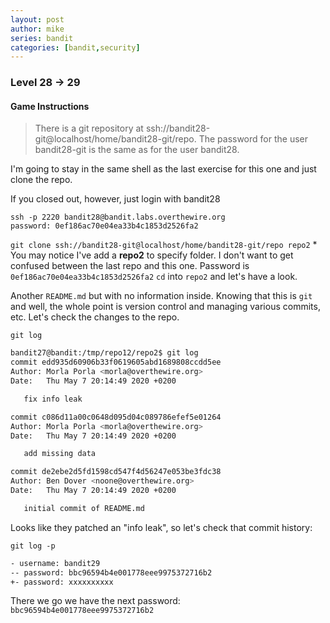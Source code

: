 ```yaml
---
layout: post
author: mike
series: bandit
categories: [bandit,security] 
---
```

### Level 28 -> 29
#### Game Instructions
>There is a git repository at ssh://bandit28-git@localhost/home/bandit28-git/repo. The password for the user bandit28-git is the same as for the user bandit28.

I'm going to stay in the same shell as the last exercise for this one and just clone the repo.

If you closed out, however, just login with bandit28
```
ssh -p 2220 bandit28@bandit.labs.overthewire.org
password: 0ef186ac70e04ea33b4c1853d2526fa2
```
`git clone ssh://bandit28-git@localhost/home/bandit28-git/repo repo2` * You may notice I've add a **repo2** to specify folder. I don't want to get confused between the last repo and this one.
Password is `0ef186ac70e04ea33b4c1853d2526fa2`
`cd` into `repo2` and let's have a look.

Another `README.md` but with no information inside. Knowing that this is `git` and well, the whole point is version control and managing various commits, etc. Let's check the changes to the repo.

`git log`
```sh
bandit27@bandit:/tmp/repo12/repo2$ git log
commit edd935d60906b33f0619605abd1689808ccdd5ee
Author: Morla Porla <morla@overthewire.org>
Date:   Thu May 7 20:14:49 2020 +0200

   fix info leak

commit c086d11a00c0648d095d04c089786efef5e01264
Author: Morla Porla <morla@overthewire.org>
Date:   Thu May 7 20:14:49 2020 +0200

   add missing data

commit de2ebe2d5fd1598cd547f4d56247e053be3fdc38
Author: Ben Dover <noone@overthewire.org>
Date:   Thu May 7 20:14:49 2020 +0200

   initial commit of README.md
```
Looks like they patched an "info leak", so let's check that commit history:

`git log -p`
```sh
- username: bandit29
-- password: bbc96594b4e001778eee9975372716b2
+- password: xxxxxxxxxx
```
There we go we have the next password:
`bbc96594b4e001778eee9975372716b2`

